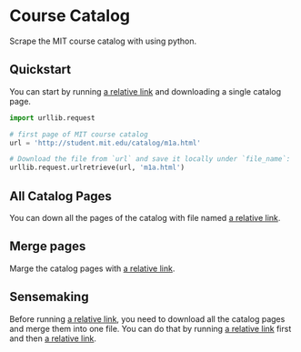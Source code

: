# Course Catalog
Scrape the MIT course catalog with using python.

## Quickstart
You can start by running  [a relative link](quickstart.py) and downloading a single catalog page.
```python
import urllib.request

# first page of MIT course catalog
url = 'http://student.mit.edu/catalog/m1a.html'

# Download the file from `url` and save it locally under `file_name`:
urllib.request.urlretrieve(url, 'm1a.html')
```

## All Catalog Pages
You can down all the pages of the catalog with file named [a relative link](courseCatalog.py).

## Merge pages
Marge the catalog pages with [a relative link](merge.py).

## Sensemaking
Before running [a relative link](sensemaking.py), you need to download all the catalog pages and merge them into one file. You can do that by running [a relative link](courseCatalog.py) first and then [a relative link](merge.py).